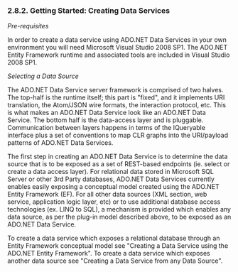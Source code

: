 <div>

<div>

<div>

<div>

### 2.8.2. Getting Started: Creating Data Services

</div>

</div>

</div>

<span class="emphasis">*Pre-requisites*</span>

In order to create a data service using ADO.NET Data Services in your
own environment you will need Microsoft Visual Studio 2008 SP1. The
ADO.NET Entity Framework runtime and associated tools are included in
Visual Studio 2008 SP1.

<span class="emphasis">*Selecting a Data Source*</span>

The ADO.NET Data Service server framework is comprised of two halves.
The top-half is the runtime itself; this part is "fixed", and it
implements URI translation, the Atom/JSON wire formats, the interaction
protocol, etc. This is what makes an ADO.NET Data Service look like an
ADO.NET Data Service. The bottom half is the data-access layer and is
pluggable. Communication between layers happens in terms of the
IQueryable interface plus a set of conventions to map CLR graphs into
the URI/payload patterns of ADO.NET Data Services.

The first step in creating an ADO.NET Data Service is to determine the
data source that is to be exposed as a set of REST-based endpoints (ie.
select or create a data access layer). For relational data stored in
Microsoft SQL Server or other 3rd Party databases, ADO.NET Data Services
currently enables easily exposing a conceptual model created using the
ADO.NET Entity Framework (EF). For all other data sources (XML section,
web service, application logic layer, etc) or to use additional database
access technologies (ex. LINQ to SQL), a mechanism is provided which
enables any data source, as per the plug-in model described above, to be
exposed as an ADO.NET Data Service.

To create a data service which exposes a relational database through an
Entity Framework conceptual model see "Creating a Data Service using the
ADO.NET Entity Framework". To create a data service which exposes
another data source see "Creating a Data Service from any Data Source".

</div>
